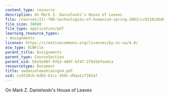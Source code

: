 ```yaml
---
content_type: resource
description: On Mark Z. Danielwski's House of Leaves
file: /courses/21l-708-technologies-of-humanism-spring-2003/cc0210cbbd63b1cc459cd9aa1cf163a7_swdanielewskiassgn4.pdf
file_size: 38040
file_type: application/pdf
learning_resource_types:
- Assignments
license: https://creativecommons.org/licenses/by-nc-sa/4.0/
ocw_type: OCWFile
parent_title: Assignments
parent_type: CourseSection
parent_uid: b5e5e98f-97b3-488f-bf47-2f9d18fea4ca
resourcetype: Document
title: swdanielewskiassgn4.pdf
uid: cc0210cb-bd63-b1cc-459c-d9aa1cf163a7
---
```

On Mark Z. Danielwski's House of Leaves